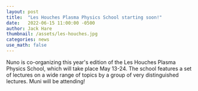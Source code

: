 ```yaml
---
layout: post
title:  "Les Houches Plasma Physics School starting soon!"
date:   2022-06-15 11:00:00 -0500
author: Jack Hare
thumbnail: /assets/les-houches.jpg
categories: news
use_math: false
---
```

Nuno is co-organizing this year's edition of the Les Houches Plasma Physics School, which will take place May 13-24. The school features a set of lectures on a wide range of topics by a group of very distinguished lectures. Muni will be attending!